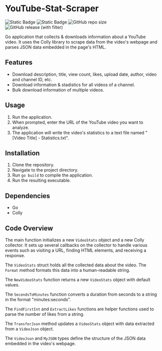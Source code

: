 # YouTube-Stat-Scraper

![Static Badge](https://img.shields.io/badge/Made%20With-Go-blue?style=flat-square&logo=Go&logoColor=white) ![Static Badge](https://img.shields.io/badge/Made%20By-HaloGamer33-white?style=flat-square&label=Made%20by%20&color=%23e12a56) ![GitHub repo size](https://img.shields.io/github/repo-size/HaloGamer33/YouTube-Stat-Scrapper?style=flat-square&label=Size&color=success) ![GitHub release (with filter)](https://img.shields.io/github/v/release/HaloGamer33/YouTube-Stat-Scraper?style=flat-square&label=Release&color=%23ed9b37)

Go application that collects & downloads information about a YouTube video. It uses the Colly library to scrape data from the video's webpage and parses JSON data embedded in the page's HTML.

## Features

- Download description, title, view count, likes, upload date, author, video and channel ID, etc.
- Download information & stadistics for all videos of a channel.
- Bulk download information of multiple videos.

## Usage

1. Run the application.
2. When prompted, enter the URL of the YouTube video you want to analyze.
3. The application will write the video's statistics to a text file named "[Video Title] - Statistics.txt".

## Installation

1. Clone the repository.
2. Navigate to the project directory.
3. Run `go build` to compile the application.
4. Run the resulting executable.

## Dependencies

- Go
- Colly

## Code Overview

The main function initializes a new `VideoStats` object and a new Colly collector. It sets up several callbacks on the collector to handle various events such as visiting a URL, finding HTML elements, and receiving a response.

The `VideoStats` struct holds all the collected data about the video. The `Format` method formats this data into a human-readable string.

The `NewVideoStats` function returns a new `VideoStats` object with default values.

The `SecondsToMinutes` function converts a duration from seconds to a string in the format "minutes:seconds".

The `FindFirstInt` and `ExtractLikes` functions are helper functions used to parse the number of likes from a string.

The `TransferJson` method updates a `VideoStats` object with data extracted from a `VideoJson` object.

The `VideoJson` and `MyJSON` types define the structure of the JSON data embedded in the video's webpage.
